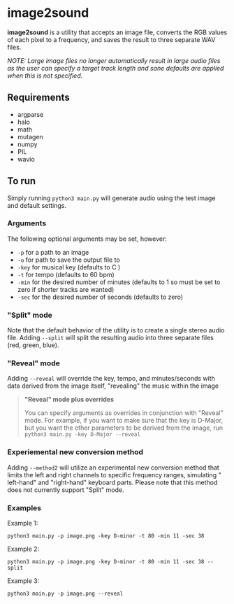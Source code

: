 # image2sound

**image2sound** is a utility that accepts an image file, converts the RGB values
of each pixel to a frequency, and saves the result to three separate WAV files.

*NOTE: Large image files no longer automatically result in large audio files as
the user can specify a target track length and sane defaults are applied when
this is not specified.*

## Requirements

- argparse
- halo
- math
- mutagen
- numpy
- PIL
- wavio

## To run

Simply running `python3 main.py` will generate audio using the test image and
default settings.

### Arguments

The following optional arguments may be set, however:

- `-p` for a path to an image
- `-o` for path to save the output file to
- `-key` for musical key (defaults to C )
- `-t` for tempo (defaults to 60 bpm)
- `-min` for the desired number of minutes (defaults to 1 so must be set to zero
  if shorter tracks are wanted)
- `-sec` for the desired number of seconds (defaults to zero)

### "Split" mode

Note that the default behavior of the utility is to create a single stereo audio
file.
Adding `--split` will split the resulting audio into three separate files (red,
green, blue).

### "Reveal" mode

Adding `--reveal` will override the key, tempo, and minutes/seconds with data
derived from the image itself, "revealing" the music within the image

> **"Reveal" mode plus overrides**
>
> You can specify arguments as overrides in conjunction with "Reveal" mode. For
> example, if you want to make sure that the key is D-Major, but you want the
> other parameters to be derived from the image,
> run `python3 main.py -key D-Major --reveal`

### Experiemental new conversion method

Adding `--method2` will utilize an experimental new conversion method that
limits the left and right channels to specific frequency ranges, simulating "
left-hand" and "right-hand" keyboard parts. Please note that this method does
not currently support "Split" mode.

### Examples

Example 1:

```
python3 main.py -p image.png -key D-minor -t 80 -min 11 -sec 38
```

Example 2:

```
python3 main.py -p image.png -key D-minor -t 80 -min 11 -sec 38 --split
```

Example 3:

```
python3 main.py -p image.png --reveal
```
